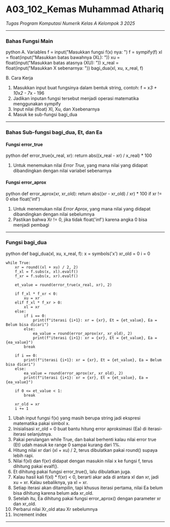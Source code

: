 # A03\_102\_Kemas Muhammad Athariq

*Tugas Program Komputasi Numerik Kelas A Kelompok 3 2025*

---

### Bahas Fungsi Main

python
A. Variables
f = input("Masukkan fungsi f(x) nya: ")
f = sympify(f)
xl = float(input("Masukkan batas bawahnya (XL): "))
xu = float(input("Masukkan batas atasnya (XU): "))
x_real = float(input("Masukkan X sebenarnya: "))
bagi_dua(xl, xu, x_real, f)

B. Cara Kerja
1. Masukkan input buat fungsinya dalam bentuk string, contoh: f = x*3 + 10*x*2 - 7*x - 196
2. Jadikan inputan fungsi tersebut menjadi operasi matematika menggunakan sympify
3. Input nilai (float) Xl, Xu, dan Xsebenarnya
4. Masuk ke sub-fungsi bagi_dua

---

### Bahas Sub-fungsi bagi_dua, Et, dan Ea

#### Fungsi error_true

python
def error_true(x_real, xr):
    return abs((x_real - xr) / x_real) * 100


1. Untuk menemukan nilai *Error True*, yang mana nilai yang didapat dibandingkan dengan nilai variabel sebenarnya

#### Fungsi error_aprox

python
def error_aprox(xr, xr_old):
    return abs((xr - xr_old) / xr) * 100 if xr != 0 else float('inf')


1. Untuk menemukan nilai *Error Aprox*, yang mana nilai yang didapat dibandingkan dengan nilai sebelumnya
2. Pastikan bahwa Xr != 0, jika tidak float('inf') karena angka 0 bisa menjadi pembagi

---

### Fungsi bagi_dua

python
def bagi_dua(xl, xu, x_real, f):
    x = symbols('x')
    xr_old = 0
    i = 0

    while True:
        xr = round((xl + xu) / 2, 2)
        f_xl = f.subs(x, xl).evalf()
        f_xr = f.subs(x, xr).evalf()

        et_value = round(error_true(x_real, xr), 2)

        if f_xl * f_xr < 0:
            xu = xr
        elif f_xl * f_xr > 0:
            xl = xr
        else:
            if i == 0:
                print(f"iterasi {i+1}: xr = {xr}, Et = {et_value}, Ea = Belum bisa dicari")
            else:
                ea_value = round(error_aprox(xr, xr_old), 2)
                print(f"iterasi {i+1}: xr = {xr}, Et = {et_value}, Ea = {ea_value}")
            break 

        if i == 0:
            print(f"iterasi {i+1}: xr = {xr}, Et = {et_value}, Ea = Belum bisa dicari")
        else:
            ea_value = round(error_aprox(xr, xr_old), 2)
            print(f"iterasi {i+1}: xr = {xr}, Et = {et_value}, Ea = {ea_value}")

        if 0 <= et_value < 1:
            break

        xr_old = xr
        i += 1


1. Ubah input fungsi f(x) yang masih berupa string jadi ekspresi matematika pakai simbol x.
2. Inisialisasi xr_old = 0 buat bantu hitung error aproksimasi (Ea) di iterasi-iterasi selanjutnya.
3. Pakai perulangan while True, dan bakal berhenti kalau nilai error true (Et) udah masuk ke range 0 sampai kurang dari 1%.
4. Hitung nilai xr dari (xl + xu) / 2, terus dibulatkan pakai round() supaya lebih rapi.
5. Nilai f(xl) dan f(xr) didapat dengan masukin nilai x ke fungsi f, terus dihitung pakai evalf().
6. Et dihitung pakai fungsi error_true(), lalu dibulatkan juga.
7. Kalau hasil kali f(xl) * f(xr) < 0, berarti akar ada di antara xl dan xr, jadi xu = xr. Kalau sebaliknya, ya xl = xr.
8. Setiap iterasi akan ditampilin, tapi khusus iterasi pertama, nilai Ea belum bisa dihitung karena belum ada xr_old.
9. Setelah itu, Ea dihitung pakai fungsi error_aprox() dengan parameter xr dan xr_old.
10. Perbarui nilai Xr_old atau Xr sebelumnya
11. Increment index

---
